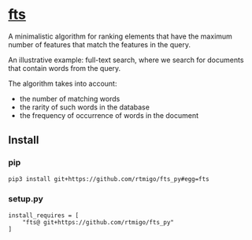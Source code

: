 # [fts](https://github.com/rtmigo/fts_py)

A minimalistic algorithm for ranking elements that have the maximum number of 
features that match the features in the query.

An illustrative example: full-text search, where we search for documents that 
contain words from the query.

The algorithm takes into account:
- the number of matching words
- the rarity of such words in the database
- the frequency of occurrence of words in the document

## Install

### pip

```bash
pip3 install git+https://github.com/rtmigo/fts_py#egg=fts
```

### setup.py

```python3
install_requires = [
    "fts@ git+https://github.com/rtmigo/fts_py"
]
```